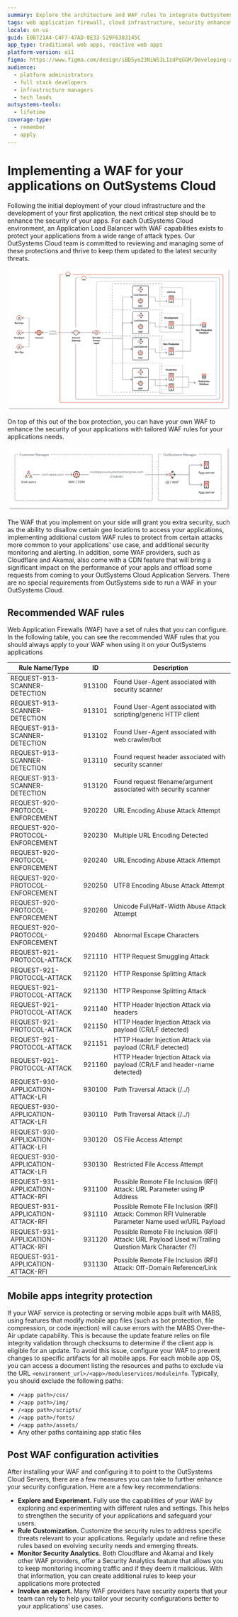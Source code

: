 ```yaml
---
summary: Explore the architecture and WAF rules to integrate OutSystems 11 (O11) with a Web Application firewall.
tags: web application firewall, cloud infrastructure, security enhancements, application load balancer, attack prevention
locale: en-us
guid: E0B721A4-C4F7-47AD-8E33-529F6383145C
app_type: traditional web apps, reactive web apps
platform-version: o11
figma: https://www.figma.com/design/iBD5yo23NiW53L1zdPqGGM/Developing-an-Application?node-id=5159-75
audience:
  - platform administrators
  - full stack developers
  - infrastructure managers
  - tech leads
outsystems-tools:
  - lifetime
coverage-type:
  - remember
  - apply
---
```


# Implementing a WAF for your applications on OutSystems Cloud

Following the initial deployment of your cloud infrastructure and the development of your first application, the next critical step should be to enhance the security of your apps.
For each OutSystems Cloud environment, an Application Load Balancer with WAF capabilities exists to protect your applications from a wide range of attack types. Our OutSystems Cloud team is committed to reviewing and managing some of these protections and thrive to keep them updated to the latest security threats.

![Diagram showing the standard architecture of OutSystems Cloud with load balancers and WAF for different environments including Lifetime, Development, Non-Production, and Production.](images/cloud-architecture-standard-diag.png "OutSystems Cloud Architecture Diagram")

On top of this out of the box protection, you can have your own WAF to enhance the security of your applications with tailored WAF rules for your applications needs.

![Diagram illustrating the integration of a customer-managed WAF/CDN with OutSystems Cloud, showing end users accessing applications through a WAF/CDN before reaching OutSystems managed load balancers and application servers.](images/customer-waf-diag.png "Customer Managed WAF Integration Diagram")

The WAF that you implement on your side will grant you extra security, such as the ability to disallow certain geo locations to access your applications, implementing additional custom WAF rules to protect from certain attacks more common to your applications' use case, and additional security monitoring and alerting.
In addition, some WAF providers, such as Cloudflare and Akamai, also come with a CDN feature that will bring a significant impact on the performance of your appls and offload some requests from coming to your OutSystems Cloud Application Servers.
There are no special requirements from OutSystems side to run a WAF in your OutSystems Cloud.

## Recommended WAF rules

Web Application Firewalls (WAF) have a set of rules that you can configure. In the following table, you can see the recommended WAF rules that you should always apply to your WAF when using it on your OutSystems applications

|Rule Name/Type|ID|Description|
|--|--|--|
|REQUEST-913-SCANNER-DETECTION|913100|Found User-Agent associated with security scanner|
|REQUEST-913-SCANNER-DETECTION|913101|Found User-Agent associated with scripting/generic HTTP client|
|REQUEST-913-SCANNER-DETECTION|913102|Found User-Agent associated with web crawler/bot|
|REQUEST-913-SCANNER-DETECTION|913110|Found request header associated with security scanner|
|REQUEST-913-SCANNER-DETECTION|913120|Found request filename/argument associated with security scanner|
|REQUEST-920-PROTOCOL-ENFORCEMENT|920220|URL Encoding Abuse Attack Attempt|
|REQUEST-920-PROTOCOL-ENFORCEMENT|920230|Multiple URL Encoding Detected|
|REQUEST-920-PROTOCOL-ENFORCEMENT|920240|URL Encoding Abuse Attack Attempt|
|REQUEST-920-PROTOCOL-ENFORCEMENT|920250|UTF8 Encoding Abuse Attack Attempt|
|REQUEST-920-PROTOCOL-ENFORCEMENT|920260|Unicode Full/Half-Width Abuse Attack Attempt|
|REQUEST-920-PROTOCOL-ENFORCEMENT|920460|Abnormal Escape Characters|
|REQUEST-921-PROTOCOL-ATTACK|921110|HTTP Request Smuggling Attack|
|REQUEST-921-PROTOCOL-ATTACK|921120|HTTP Response Splitting Attack|
|REQUEST-921-PROTOCOL-ATTACK|921130|HTTP Response Splitting Attack|
|REQUEST-921-PROTOCOL-ATTACK|921140|HTTP Header Injection Attack via headers|
|REQUEST-921-PROTOCOL-ATTACK|921150|HTTP Header Injection Attack via payload (CR/LF detected)|
|REQUEST-921-PROTOCOL-ATTACK|921151|HTTP Header Injection Attack via payload (CR/LF detected)|
|REQUEST-921-PROTOCOL-ATTACK|921160|HTTP Header Injection Attack via payload (CR/LF and header-name detected)|
|REQUEST-930-APPLICATION-ATTACK-LFI|930100|Path Traversal Attack (/../)|
|REQUEST-930-APPLICATION-ATTACK-LFI|930110|Path Traversal Attack (/../)|
|REQUEST-930-APPLICATION-ATTACK-LFI|930120|OS File Access Attempt|
|REQUEST-930-APPLICATION-ATTACK-LFI|930130|Restricted File Access Attempt|
|REQUEST-931-APPLICATION-ATTACK-RFI|931100|Possible Remote File Inclusion (RFI) Attack: URL Parameter using IP Address|
|REQUEST-931-APPLICATION-ATTACK-RFI|931110|Possible Remote File Inclusion (RFI) Attack: Common RFI Vulnerable Parameter Name used w/URL Payload|
|REQUEST-931-APPLICATION-ATTACK-RFI|931120|Possible Remote File Inclusion (RFI) Attack: URL Payload Used w/Trailing Question Mark Character (?)|
|REQUEST-931-APPLICATION-ATTACK-RFI|931130|Possible Remote File Inclusion (RFI) Attack: Off-Domain Reference/Link|

## Mobile apps integrity protection

If your WAF service is protecting or serving mobile apps built with MABS, using features that modify mobile app files (such as bot protection, file compression, or code injection) will cause errors with the MABS Over-the-Air update capability. This is because the update feature relies on file integrity validation through checksums to determine if the client app is eligible for an update. To avoid this issue, configure your WAF to prevent changes to specific artifacts for all mobile apps. For each mobile app OS, you can access a document listing the resources and paths to exclude via the URL ``<environment_url>/<app>/moduleservices/moduleinfo``. Typically, you should exclude the following paths:

* ``/<app path>/css/``
* ``/<app path>/img/``
* ``/<app path>/scripts/``
* ``/<app path>/fonts/``
* ``/<app path>/assets/``
* Any other paths containing app static files

## Post WAF configuration activities

After installing your WAF and configuring it to point to the OutSystems Cloud Servers, there are a few measures you can take to further enhance your security configuration. Here are a few key recommendations:

* **Explore and Experiment.** Fully use the capabilities of your WAF by exploring and experimenting with different rules and settings. This helps to strengthen the security of your applications and safeguard your users.
* **Rule Customization.** Customize the security rules to address specific threats relevant to your applications. Regularly update and refine these rules based on evolving security needs and emerging threats.
* **Monitor Security Analytics.** Both Cloudflare and Akamai and likely other WAF providers, offer a Security Analytics feature that allows you to keep monitoring incoming traffic and if they deem it malicious. With that information, you can create additional rules to keep your applications more protected
* **Involve an expert.** Many WAF providers have security experts that your team can rely to help you tailor your security configurations better to your applications' use cases.
